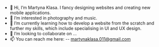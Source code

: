 - 👋 Hi, I’m Martyna Klasa. I fancy designing websites and creating new mobile applications.
- 👀 I’m interested in photography and music.
- 🌱 I’m currently learning how to develop a website from the scratch and further my skills, which include specialising in UI and UX design.
- 💞️ I’m looking to collaborate on ...
- 📫 You can reach me here:
-- martynaklasa.011@gmail.com

